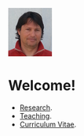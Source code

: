 ![careto](careto.png)

# Welcome!

* [Research](https://vicente-gonzalez-ruiz.github.io/research/).
* [Teaching](https://vicente-gonzalez-ruiz.github.io/teaching/).
* [Curriculum Vitae](https://vicente-gonzalez-ruiz.github.io/ridiculum/).
